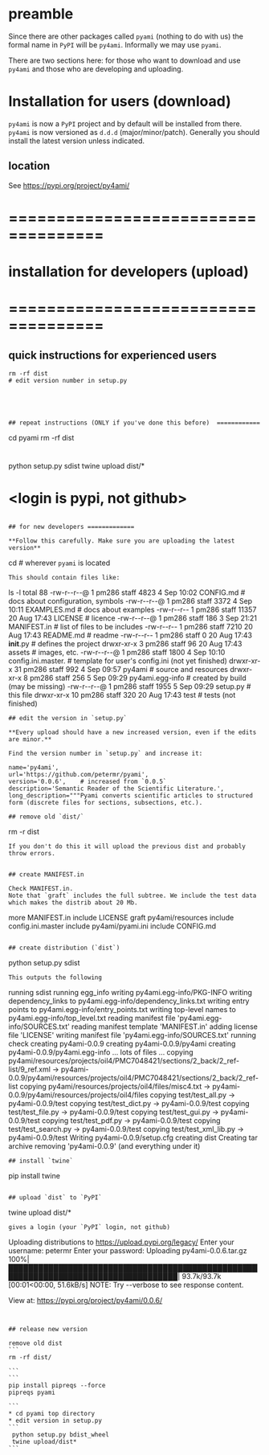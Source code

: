 # preamble
Since there are other packages called `pyami` (nothing to do with us) the formal name in `PyPI` will be `py4ami`. Informally we may use `pyami`.

There are two sections here: for those who want to download and use `py4ami` and those who are developing and uploading.


# Installation for users (download)
`py4ami` is now a `PyPI` project and by default will be installed from there. `py4ami` is now versioned as `d.d.d` (major/minor/patch). Generally you should install the latest version unless indicated.

## location
See https://pypi.org/project/py4ami/

# ====================================
# installation for developers (upload)
# ====================================

## quick instructions for experienced users
```cd pyami
rm -rf dist
# edit version number in setup.py





## repeat instructions (ONLY if you've done this before)  ============
```
cd pyami
rm -rf dist
# <edit version in setup.py>
python setup.py sdist
twine upload dist/*
# <login is pypi, not github>
```

## for new developers =============

**Follow this carefully. Make sure you are uploading the latest version**

````
cd <pyami> # wherever `pyami` is located
````
This should contain files like:
````
ls -l
total 88
-rw-r--r--@  1 pm286  staff   4823  4 Sep 10:02 CONFIG.md        # docs about configuration, symbols
-rw-r--r--@  1 pm286  staff   3372  4 Sep 10:11 EXAMPLES.md      # docs about examples
-rw-r--r--   1 pm286  staff  11357 20 Aug 17:43 LICENSE          # licence
-rw-r--r--@  1 pm286  staff    186  3 Sep 21:21 MANIFEST.in      # list of files to be includes 
-rw-r--r--   1 pm286  staff   7210 20 Aug 17:43 README.md        # readme 
-rw-r--r--   1 pm286  staff      0 20 Aug 17:43 __init__.py      # defines the project
drwxr-xr-x   3 pm286  staff     96 20 Aug 17:43 assets           # images, etc.
-rw-r--r--@  1 pm286  staff   1800  4 Sep 10:10 config.ini.master.  # template for user's config.ini (not yet finished)
drwxr-xr-x  31 pm286  staff    992  4 Sep 09:57 py4ami           # source and resources
drwxr-xr-x   8 pm286  staff    256  5 Sep 09:29 py4ami.egg-info  # created by build (may be missing)
-rw-r--r--@  1 pm286  staff   1955  5 Sep 09:29 setup.py         # this file
drwxr-xr-x  10 pm286  staff    320 20 Aug 17:43 test             # tests (not finished)
````
## edit the version in `setup.py`

**Every upload should have a new increased version, even if the edits are minor.**

Find the version number in `setup.py` and increase it:
````
    name='py4ami',
    url='https://github.com/petermr/pyami',
    version='0.0.6',    # increased from `0.0.5`
    description='Semantic Reader of the Scientific Literature.',
    long_description="""Pyami converts scientific articles to structured form (discrete files for sections, subsections, etc.).

````
## remove old `dist/`
````
 rm -r dist
```` 
If you don't do this it will upload the previous dist and probably throw errors. 


## create MANIFEST.in

Check MANIFEST.in.
Note that `graft` includes the full subtree. We include the test data which makes the distrib about 20 Mb.
````
more MANIFEST.in 
include LICENSE
graft py4ami/resources
include config.ini.master
include py4ami/pyami.ini
include CONFIG.md
````

## create distribution (`dist`)
````
python setup.py sdist
````
This outputs the following 
````
running sdist
running egg_info
writing py4ami.egg-info/PKG-INFO
writing dependency_links to py4ami.egg-info/dependency_links.txt
writing entry points to py4ami.egg-info/entry_points.txt
writing top-level names to py4ami.egg-info/top_level.txt
reading manifest file 'py4ami.egg-info/SOURCES.txt'
reading manifest template 'MANIFEST.in'
adding license file 'LICENSE'
writing manifest file 'py4ami.egg-info/SOURCES.txt'
running check
creating py4ami-0.0.9
creating py4ami-0.0.9/py4ami
creating py4ami-0.0.9/py4ami.egg-info
... lots of files ...
copying py4ami/resources/projects/oil4/PMC7048421/sections/2_back/2_ref-list/9_ref.xml -> py4ami-0.0.9/py4ami/resources/projects/oil4/PMC7048421/sections/2_back/2_ref-list
copying py4ami/resources/projects/oil4/files/misc4.txt -> py4ami-0.0.9/py4ami/resources/projects/oil4/files
copying test/test_all.py -> py4ami-0.0.9/test
copying test/test_dict.py -> py4ami-0.0.9/test
copying test/test_file.py -> py4ami-0.0.9/test
copying test/test_gui.py -> py4ami-0.0.9/test
copying test/test_pdf.py -> py4ami-0.0.9/test
copying test/test_search.py -> py4ami-0.0.9/test
copying test/test_xml_lib.py -> py4ami-0.0.9/test
Writing py4ami-0.0.9/setup.cfg
creating dist
Creating tar archive
removing 'py4ami-0.0.9' (and everything under it)

````
## install `twine`
````
pip install twine
````

## upload `dist` to `PyPI`
````
twine upload dist/*
````
gives a login (your `PyPI` login, not github)
````
Uploading distributions to https://upload.pypi.org/legacy/
Enter your username: petermr
Enter your password: 
Uploading py4ami-0.0.6.tar.gz
100%|████████████████████████████████████████████████████████████████████████████████████| 93.7k/93.7k [00:01<00:00, 51.6kB/s]
NOTE: Try --verbose to see response content.

View at:
https://pypi.org/project/py4ami/0.0.6/
````


## release new version

remove old dist
```
rm -rf dist/

```
```
pip install pipreqs --force
pipreqs pyami

```
* cd pyami top directory
* edit version in setup.py
```
 python setup.py bdist_wheel
 twine upload/dist*
```

